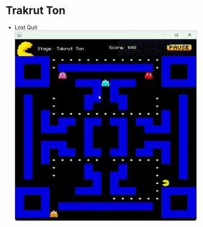 
# Trakrut Ton
* Lost Quit
![name](https://raw.githubusercontent.com/anuchah/project-soften/main/doc/img/Trakrut%20Ton/takrut_lost-quit.gif)